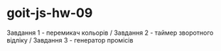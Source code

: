# goit-js-hw-09
Завдання 1 - перемикач кольорів / 
Завдання 2 - таймер зворотного відліку / 
Завдання 3 - генератор промісів
